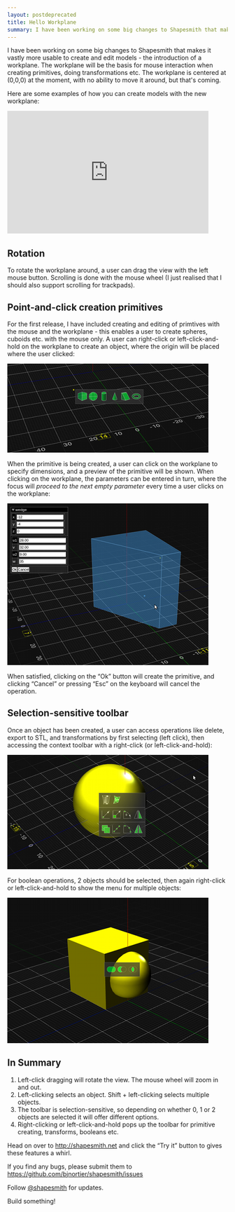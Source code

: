 ```yaml
---
layout: postdeprecated
title: Hello Workplane
summary: I have been working on some big changes to Shapesmith that makes it vastly more usable to create and edit models - the introduction of a workplane. The workplane will be the basis for mouse interaction when creating primitives, doing transformations etc. The workplane is centered at (0,0,0) at the moment, with no ability to move it around, but that's coming.
---
```


I have been working on some big changes to Shapesmith that makes it vastly more usable to create and edit models - the introduction of a workplane. The workplane will be the basis for mouse interaction when creating primitives, doing transformations etc. The workplane is centered at (0,0,0) at the moment, with no ability to move it around, but that's coming.

Here are some examples of how you can create models with the new workplane:

<iframe src="http://player.vimeo.com/video/29986821" width="460" height="280" frameborder="0" webkitAllowFullScreen allowFullScreen></iframe>

Rotation
-------

To rotate the workplane around, a user can drag the view with the left mouse button. Scrolling is done with the mouse wheel (I just realised that I should also support scrolling for trackpads).

Point-and-click creation primitives 
----------------------------

For the first release, I have included creating and editing of primtives with the mouse and the workplane - this enables a user to create spheres, cuboids etc. with the mouse only. A user can right-click or left-click-and-hold on the workplane to create an object, where the origin will be placed where the user clicked:

![Primitive toolbar](/img/create-primitive.png)

When the primitive is being created, a user can click on the workplane to specify dimensions, and a preview of the primitive will be shown. When clicking on the workplane, the parameters can be entered in turn, where the focus will *proceed to the next empty parameter* every time a user clicks on the workplane:

![Primitivepreview](/img/primitive-preview.png)

When satisfied, clicking on the &ldquo;Ok&rdquo; button will create the primitive, and clicking &ldquo;Cancel&rdquo; or pressing  &ldquo;Esc&rdquo; on the keyboard will cancel the operation.

Selection-sensitive toolbar
---------------------

Once an object has been created, a user can access operations like delete, export to STL, and transformations by first selecting (left click), then accessing the context toolbar with a right-click (or left-click-and-hold):

![Edit toolbar](/img/edit-toolbar.png)

For boolean operations, 2 objects should be selected, then again right-click or left-click-and-hold to show the menu for multiple objects:

![Boolean toolbar](/img/boolean.png)

In Summary
---------

1. Left-click dragging will rotate the view. The mouse wheel will zoom in and out.
2. Left-clicking selects an object. Shift + left-clicking selects multiple objects.
3. The toolbar is selection-sensitive, so depending on whether 0, 1 or 2 objects are selected it will offer different options. 
4. Right-clicking or left-click-and-hold pops up the toolbar for primitive creating, transforms, booleans etc.

Head on over to <a href="/">http://shapesmith.net</a> and click the &ldquo;Try it&rdquo; button to gives these features a whirl.

If you find any bugs, please submit them to <a href="https://github.com/bjnortier/shapesmith/issues">https://github.com/bjnortier/shapesmith/issues</a>

Follow <a href="http://www.twitter.com/shapesmith">@shapesmith</a> for updates.

Build something!
